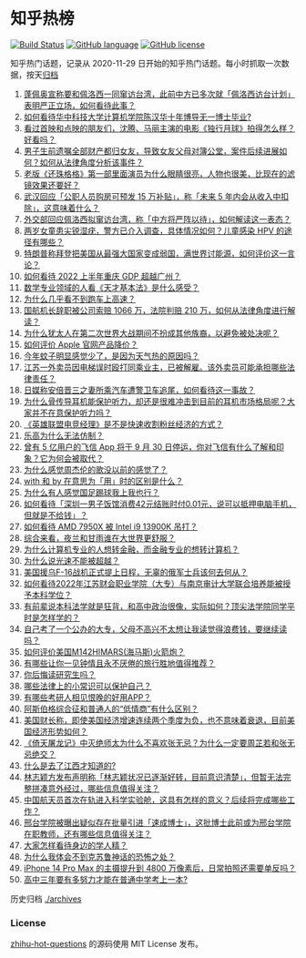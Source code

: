 # 知乎热榜
[![Build Status](https://github.com/ToWeLong/zhihu-hot-questions/workflows/CI/badge.svg)](https://github.com/ToWeLong/zhihu-hot-questions/actions)
[![GitHub language](https://img.shields.io/badge/language-golang-orange.svg)](https://golang.org/)
[![GitHub license](https://img.shields.io/github/license/ToWeLong/zhihu-hot-questions)](https://github.com/ToWeLong/zhihu-hot-questions/blob/main/LICENSE)

知乎热门话题，记录从 2020-11-29 日开始的知乎热门话题。每小时抓取一次数据，按天[归档](./archives)

<!-- BEGIN -->

1. [蓬佩奥宣称要和佩洛西一同窜访台湾，此前中方已多次就「佩洛西访台计划」表明严正立场，如何看待此事？](https://www.zhihu.com/question/545149639)
1. [如何看待华中科技大学计算机学院陈汉华十年博导无一博士毕业?](https://www.zhihu.com/question/544969213)
1. [看过首映和点映的朋友们，沈腾、马丽主演的电影《独行月球》拍得怎么样？好看吗？](https://www.zhihu.com/question/457776614)
1. [男子生前遗嘱全部财产都归女友，导致女友父母对簿公堂，案件后续进展如何？如何从法律角度分析该事件？](https://www.zhihu.com/question/544528049)
1. [老版《还珠格格》第一部里面演员为什么眼睛很亮，人物也很美，比现在的滤镜效果还要好？](https://www.zhihu.com/question/277931415)
1. [武汉回应「公职人员购房可预发 15 万补贴」，称「未来 5 年内会从收入中扣除」，这意味着什么？](https://www.zhihu.com/question/545211115)
1. [外交部回应佩洛西拟窜访台湾，称「中方将严阵以待」，如何解读这一表态？](https://www.zhihu.com/question/545240855)
1. [两岁女童患尖锐湿疣，警方已介入调查，具体情况如何？儿童感染 HPV 的途径有哪些？](https://www.zhihu.com/question/544925093)
1. [特朗普称拜登把美国从最强大国家变成弱国，满世界讨能源，如何评价这一言论？](https://www.zhihu.com/question/545058711)
1. [如何看待 2022 上半年重庆 GDP 超越广州？](https://www.zhihu.com/question/544952026)
1. [数学专业领域的人看《天才基本法》是什么感受？](https://www.zhihu.com/question/544771645)
1. [为什么几乎看不到跑车上高速？](https://www.zhihu.com/question/311433511)
1. [国航机长辞职被公司索赔 1066 万，法院判赔 210 万，如何从法律角度进行解读？](https://www.zhihu.com/question/545085326)
1. [为什么犹太人在第二次世界大战期间不扮成其他族裔，以避免被处决呢？](https://www.zhihu.com/question/543958237)
1. [如何评价 Apple 官网产品降价？](https://www.zhihu.com/question/545174287)
1. [今年蚊子明显感觉少了，是因为天气热的原因吗？](https://www.zhihu.com/question/545083473)
1. [江苏一外卖员因电梯误时殴打同乘业主，已被解雇。该外卖员可能承担哪些法律责任？](https://www.zhihu.com/question/544539933)
1. [日媒称安倍晋三之妻所乘汽车遭警卫车追尾，如何看待这一事故？](https://www.zhihu.com/question/545251897)
1. [为什么骨传导耳机能保护听力，却还是很难冲击到目前的耳机市场格局呢？大家并不在意保护听力吗？](https://www.zhihu.com/question/350742682)
1. [《英雄联盟电竞经理》是不是快速收割粉丝经济的方式？](https://www.zhihu.com/question/544562717)
1. [乐高为什么无法仿制？](https://www.zhihu.com/question/35558370)
1. [曾有 5 亿用户的飞信 App 将于 9 月 30 日停运，你对飞信有什么了解和印象？它为何会被取代？](https://www.zhihu.com/question/545147213)
1. [为什么感觉周杰伦的歌没以前的感觉了？](https://www.zhihu.com/question/534707313)
1. [with 和 by 在意思为「用」时的区别是什么？](https://www.zhihu.com/question/56959158)
1. [为什么有人感觉国足踢球我上我也行？](https://www.zhihu.com/question/532200191)
1. [如何看待「深圳一男子饭馆消费42元结账时付0.01元，说可以抵押电脑手机，但就是不给钱」？](https://www.zhihu.com/question/544849126)
1. [如何看待 AMD 7950X 被 Intel i9 13900K 吊打？](https://www.zhihu.com/question/543261227)
1. [综合来看，夜兰和甘雨谁在大世界更舒服？](https://www.zhihu.com/question/544327812)
1. [为什么计算机专业的人想转金融，而金融专业的想转计算机？](https://www.zhihu.com/question/266632296)
1. [为什么说光速不能被超越？](https://www.zhihu.com/question/25403694)
1. [美国援乌F-16战机正式提上日程，无辜的俄军士兵该何去何从？](https://www.zhihu.com/question/544943029)
1. [如何看待2022年江苏财会职业学院（大专）与南京审计大学联合培养能被授予本科学位？](https://www.zhihu.com/question/544555908)
1. [有前辈说本科法学就是狂背，和高中政治很像，实际如何？顶尖法学院同学平时是怎样学的？](https://www.zhihu.com/question/541313765)
1. [自己考了一个公办的大专，父母不高兴不太想让我读觉得浪费钱，要继续读吗？](https://www.zhihu.com/question/545101927)
1. [如何评价美国M142HIMARS(海马斯)火箭炮？](https://www.zhihu.com/question/322578857)
1. [有哪些让你一见钟情且永不厌倦的旅行胜地值得推荐？](https://www.zhihu.com/question/544099646)
1. [你后悔读研究生吗？](https://www.zhihu.com/question/28347397)
1. [哪些法律上的小常识可以保护自己？](https://www.zhihu.com/question/27486818)
1. [有哪些考研人相见恨晚的好用APP？](https://www.zhihu.com/question/318730775)
1. [阿斯伯格综合征和普通人的“低情商”有什么区别？](https://www.zhihu.com/question/36679442)
1. [美国财长称，即使美国经济增速连续两个季度为负，也不意味着衰退，目前美国经济形势如何？](https://www.zhihu.com/question/545170537)
1. [《倚天屠龙记》中灭绝师太为什么不喜欢张无忌？为什么一定要周芷若和张无忌绝交？](https://www.zhihu.com/question/316198836)
1. [什么是去了江西才知道的?](https://www.zhihu.com/question/334190102)
1. [林志颖方发布声明称「林志颖状况已逐渐好转，目前意识清楚」，但暂无法完整拼凑意外经过，哪些信息值得关注？](https://www.zhihu.com/question/545212826)
1. [中国航天员首次在轨进入科学实验舱，这具有怎样的意义？后续将完成哪些工作？](https://www.zhihu.com/question/545160491)
1. [邢台学院被曝出疑似存在批量引进「速成博士」，这批博士此前或为邢台学院在职教师，还有哪些信息值得关注？](https://www.zhihu.com/question/545225979)
1. [大家怎样看待身边的学人精？](https://www.zhihu.com/question/286816625)
1. [为什么我体会不到克苏鲁神话的恐怖之处？](https://www.zhihu.com/question/267497544)
1. [iPhone 14 Pro Max 的主摄提升到 4800 万像素后，日常拍照还需要单反吗？](https://www.zhihu.com/question/543159792)
1. [高中三年要有多努力才能在普通中学考上一本?](https://www.zhihu.com/question/544869784)

<!-- END -->

历史归档 [./archives](./archives)


### License
[zhihu-hot-questions](https://github.com/towelong/zhihu-hot-questions) 的源码使用 MIT License 发布。